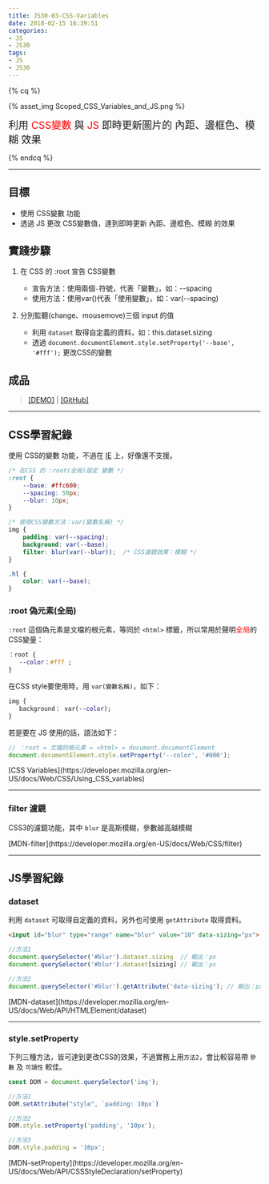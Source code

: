 ```yaml
---
title: JS30-03-CSS-Variables
date: 2018-02-15 16:39:51
categories: 
- JS
- JS30
tags:
- JS
- JS30
---
```


{% cq %}

{% asset_img Scoped_CSS_Variables_and_JS.png %}

<font style="font-size:20px;">利用 <font color="red">CSS變數</font> 與 <font color="red">JS</font> 即時更新圖片的 內距、邊框色、模糊 效果</font>

{% endcq %}

<!-- more -->
***

## 目標

- 使用 CSS變數 功能
- 透過 JS 更改 CSS變數值，達到即時更新 內距、邊框色、模糊 的效果

## 實踐步驟

1. 在 CSS 的 :root 宣告 CSS變數
    - 宣告方法：使用兩個`-`符號，代表「變數」，如：\--spacing
    - 使用方法：使用var()代表「使用變數」，如：var(\--spacing)

2. 分別監聽(change、mousemove)三個 input 的值
    - 利用 `dataset` 取得自定義的資料，如：this.dataset.sizing
    - 透過 `document.documentElement.style.setProperty('--base', '#fff');` 更改CSS的變數

## 成品

>[[DEMO]](https://kanboo.github.io/JavaScript30/03%20-%20CSS%20Variables/) | [[GitHub]](https://github.com/kanboo/JavaScript30/blob/master/03%20-%20CSS%20Variables/index.html)

***

## CSS學習紀錄

使用 CSS的變數 功能，不過在 [IE](https://caniuse.com/#feat=css-variables) 上，好像還不支援。 

``` css CSS變數說明
/* 在CSS 的 :root(全局)設定 變數 */
:root {
    --base: #ffc600;
    --spacing: 50px;
    --blur: 10px;
}

/* 使用CSS變數方法：var(變數名稱) */
img {
    padding: var(--spacing);
    background: var(--base);
    filter: blur(var(--blur));  /* CSS濾鏡效果：模糊 */
}

.hl {
    color: var(--base);
} 
```

### :root 偽元素(全局)

`:root` 這個偽元素是文檔的根元素，等同於 `<html>` 標籤，所以常用於聲明<font color="red">全局</font>的CSS變量：

``` css 設定變數(全局)
：root {
   --color：#fff ;
}
```

在CSS style要使用時，用 `var(變數名稱)`，如下：

``` css 在CSS使用變數
img {
   background： var(--color);
}
```

若是要在 JS 使用的話，語法如下：

``` js 用JS更改CSS變數
// ：root = 文檔的根元素 = <html> = document.documentElement
document.documentElement.style.setProperty('--color', '#000');
```
<div class="note info">[CSS Variables](https://developer.mozilla.org/en-US/docs/Web/CSS/Using_CSS_variables)</div>

***
### filter 濾鏡

CSS3的濾鏡功能，其中 `blur` 是高斯模糊，參數越高越模糊

<div class="note info">[MDN-filter](https://developer.mozilla.org/en-US/docs/Web/CSS/filter)</div>

***
## JS學習紀錄

### dataset

利用 `dataset` 可取得自定義的資料，另外也可使用 `getAttribute` 取得資料。

``` html HTML
<input id="blur" type="range" name="blur" value="10" data-sizing="px">
```

``` js JS取得dataset
//方法1
document.querySelector('#blur').dataset.sizing  // 輸出：px
document.querySelector('#blur').dataset[sizing] // 輸出：px

//方法2
document.querySelector('#blur').getAttribute('data-sizing'); // 輸出：px
```

<div class="note info">[MDN-dataset](https://developer.mozilla.org/en-US/docs/Web/API/HTMLElement/dataset)</div>

***
### style.setProperty

下列三種方法，皆可達到更改CSS的效果，不過實務上用`方法2`，會比較容易帶 `參數` 及 `可讀性` 較佳。

``` js 
const DOM = document.querySelector('img');

//方法1
DOM.setAttribute("style", `padding: 10px`)

//方法2
DOM.style.setProperty('padding', '10px');

//方法3
DOM.style.padding = '10px';
```

<div class="note info">[MDN-setProperty](https://developer.mozilla.org/en-US/docs/Web/API/CSSStyleDeclaration/setProperty)</div>